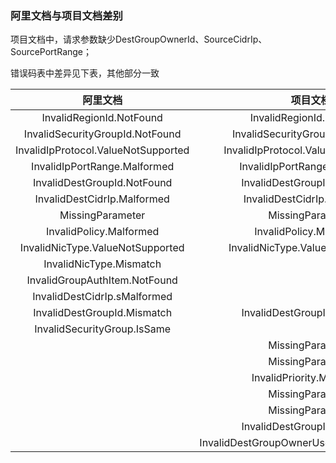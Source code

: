 ### 阿里文档与项目文档差别

项目文档中，请求参数缺少DestGroupOwnerId、SourceCidrIp、SourcePortRange；

错误码表中差异见下表，其他部分一致

|阿里文档|项目文档|
|:-:|:-:|
|InvalidRegionId.NotFound|InvalidRegionId.NotFound|
|InvalidSecurityGroupId.NotFound|InvalidSecurityGroupId.NotFound|
|InvalidIpProtocol.ValueNotSupported|InvalidIpProtocol.ValueNotSupported|
|InvalidIpPortRange.Malformed|InvalidIpPortRange.Malformed|
|InvalidDestGroupId.NotFound|InvalidDestGroupId.NotFound|
|InvalidDestCidrIp.Malformed|InvalidDestCidrIp.Malformed|
|MissingParameter|MissingParameter|
|InvalidPolicy.Malformed|InvalidPolicy.Malformed|
|InvalidNicType.ValueNotSupported|InvalidNicType.ValueNotSupported|
|InvalidNicType.Mismatch||
|InvalidGroupAuthItem.NotFound||
|InvalidDestCidrIp.sMalformed||
|InvalidDestGroupId.Mismatch|InvalidDestGroupId.Mismatch|
|InvalidSecurityGroup.IsSame||
||MissingParameter|
||MissingParameter|
||InvalidPriority.Malformed|
||MissingParameter|
||MissingParameter|
||InvalidDestGroupId.Mismatch|
||InvalidDestGroupOwnerUserAccount.Mismatch|
